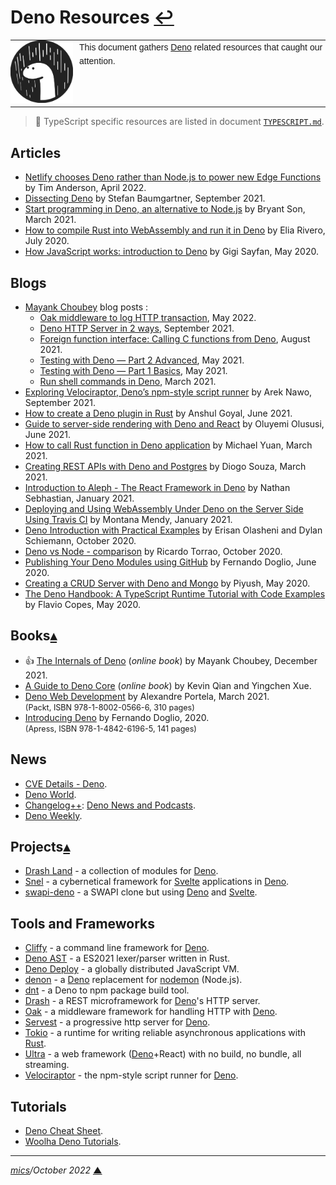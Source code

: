 # <span id="top">Deno Resources</span> <span style="size:25%;"><a href="README.md">↩</a></span>

<table style="font-family:Helvetica,Arial;font-size:14px;line-height:1.6;">
  <tr>
  <td style="border:0;padding:0 10px 0 0;min-width:100px;"><a href="https://deno.land/" rel="external"><img style="border:0;" src="./docs/images/deno.svg" width="100" alt="Deno project"/></a></td>
  <td style="border:0;padding:0;vertical-align:text-top;">This document gathers <a href="https://deno.land/" rel="external">Deno</a> related resources that caught our attention.
  </td>
  </tr>
</table>

> **:mag_right:** TypeScript specific resources are listed in document [`TYPESCRIPT.md`](./TYPESCRIPT.md).

## <span id="articles">Articles</span>

- [Netlify chooses Deno rather than Node.js to power new Edge Functions][article_anderson] by Tim Anderson, April 2022.
- [Dissecting Deno][article_baumgartner] by Stefan Baumgartner, September 2021.
- [Start programming in Deno, an alternative to Node.js][article_son] by Bryant Son, March 2021.
- [How to compile Rust into WebAssembly and run it in Deno][article_rivero] by Elia Rivero, July 2020.
- [How JavaScript works: introduction to Deno][article_sayfan] by Gigi Sayfan, May 2020.

## <span id="blogs">Blogs</span>

- [Mayank Choubey](https://medium.com/@choubey) blog posts :
  - [Oak middleware to log HTTP transaction][blog_choubey5], May 2022.
  - [Deno HTTP Server in 2 ways][blog_choubey4], September 2021.
  - [Foreign function interface: Calling C functions from Deno][blog_choubey3], August 2021.
  - [Testing with Deno — Part 2 Advanced][blog_choubey2], May 2021.
  - [Testing with Deno — Part 1 Basics][blog_choubey1], May 2021.
  - [Run shell commands in Deno][blog_choubey0], March 2021.
- [Exploring Velociraptor, Deno’s npm-style script runner][blog_nawo] by Arek Nawo, September 2021.
- [How to create a Deno plugin in Rust][blog_goyal] by Anshul Goyal, June 2021.
- [Guide to server-side rendering with Deno and React][blog_olususi] by Oluyemi Olususi, June 2021.
- [How to call Rust function in Deno application][blog_yuan] by Michael Yuan, March 2021.
- [Creating REST APIs with Deno and Postgres][blog_souza] by Diogo Souza, March 2021.
- [Introduction to Aleph - The React Framework in Deno][blog_sebhastian] by Nathan Sebhastian, January 2021.
- [Deploying and Using WebAssembly Under Deno on the Server Side Using Travis CI][blog_mendy] by Montana Mendy, January 2021.
- [Deno Introduction with Practical Examples][blog_olasheni] by Erisan Olasheni and Dylan Schiemann, October 2020.
- [Deno vs Node - comparison][blog_torrao] by Ricardo Torrao, October 2020.
- [Publishing Your Deno Modules using GitHub][blog_dolgio] by Fernando Doglio, June 2020.
- [Creating a CRUD Server with Deno and Mongo][blog_piyush] by Piyush, May 2020.
- [The Deno Handbook: A TypeScript Runtime Tutorial with Code Examples][blog_copes] by Flavio Copes, May 2020.

## <span id="books">Books</span>[**&#x25B4;**](#top)

- &#128077; [The Internals of Deno](https://choubey.gitbook.io/internals-of-deno/) (*online book*) by Mayank Choubey, December 2021.
- [A Guide to Deno Core](https://denolib.gitbook.io/guide/) (*online book*) by Kevin Qian and Yingchen Xue.
- [Deno Web Development][book_portela] by Alexandre Portela, March 2021.<br/><span style="font-size:90%;">(Packt, ISBN 978-1-8002-0566-6, 310 pages)</span>
- [Introducing Deno][book_doglio] by Fernando Doglio, 2020.<br/><span style="font-size:90%;">(Apress, ISBN 978-1-4842-6196-5, 141 pages)</span>

## <span id="news">News</span>

- [CVE Details - Deno](https://www.cvedetails.com/google-search-results.php?q=Deno&sa=Search).
- [Deno World](https://medium.com/deno-the-complete-reference).
- [Changelog++](https://changelog.com): [Deno News and Podcasts](https://changelog.com/topic/deno).
- [Deno Weekly](https://denoweekly.com/).

## <span id="projects">Projects</span>[**&#x25B4;**](#top)

- [Drash Land](https://github.com/drashland/) - a collection of modules for [Deno][deno_land].
- [Snel](https://github.com/crewdevio/Snel) - a cybernetical framework for [Svelte][svelte_dev] applications in [Deno][deno_land].
- [swapi-deno](https://github.com/davidjsalazarmoreno/swapi-deno) - a SWAPI clone but using [Deno][deno_land] and [Svelte][svelte_dev]. 

## <span id="tools">Tools and Frameworks</span>

- [Cliffy](https://github.com/c4spar/deno-cliffy) - a command line framework for [Deno][deno_land].
- [Deno AST](https://github.com/denoland/deno_ast) - a ES2021 lexer/parser written in Rust.
- [Deno Deploy](https://deno.com/deploy) - a globally distributed JavaScript VM.
- [denon](https://github.com/denosaurs/denon) - a [Deno][deno_land] replacement for [nodemon][nodemon_io] (Node.js).
- [dnt](https://github.com/denoland/dnt) - a Deno to npm package build tool.
- [Drash](https://github.com/drashland/deno-drash) - a REST microframework for [Deno][deno_land]'s HTTP server.
- [Oak][tool_aok] - a middleware framework for handling HTTP with [Deno][deno_land].
- [Servest](https://servestjs.org/) - a progressive http server for [Deno][deno_land].
- [Tokio](https://github.com/tokio-rs/tokio) - a runtime for writing reliable asynchronous applications with [Rust](https://www.rust-lang.org/).
- [Ultra](https://github.com/exhibitionist-digital/ultra) - a web framework ([Deno][deno_land]+React) with no build, no bundle, all streaming.
- [Velociraptor](https://github.com/jurassiscripts/velociraptor) - the npm-style script runner for [Deno][deno_land].

## <span id="tutorials">Tutorials</span>

- [Deno Cheat Sheet](https://droces.github.io/Deno-Cheat-Sheet/).
- [Woolha Deno Tutorials](https://www.woolha.com/tutorials/categories/deno).

***

*[mics](https://lampwww.epfl.ch/~michelou/)/October 2022* [**&#9650;**](#top)
<span id="bottom">&nbsp;</span>

<!-- link refs -->

[article_anderson]: https://devclass.com/2022/04/19/netlify-chooses-deno-rather-than-node-js-to-power-new-edge-functions/
[article_baumgartner]: https://fettblog.eu/dissecting-deno/
[article_rivero]: https://startfunction.com/rust-webassembly-deno/
[article_sayfan]: https://blog.sessionstack.com/how-javascript-works-introduction-to-deno-a3b1153b1855
[article_son]: https://opensource.com/article/21/3/deno-programming
[blog_nawo]: https://blog.logrocket.com/exploring-velociraptor-deno-npm-style-script-runner/
[blog_choubey5]: https://medium.com/deno-the-complete-reference/deno-nuggets-oak-middleware-to-log-http-transaction-18658a4f2f68
[blog_choubey4]: https://medium.com/deno-the-complete-reference/deno-http-server-in-2-ways-3821098d942f
[blog_choubey3]: https://medium.com/deno-the-complete-reference/foreign-function-interface-calling-c-functions-from-deno-357ec4f5f793
[blog_choubey2]: https://medium.com/deno-the-complete-reference/testing-with-deno-part-2-advanced-2d10ac1dd145
[blog_choubey1]: https://medium.com/deno-the-complete-reference/testing-with-deno-part-1-basics-375aa90c5cb5
[blog_choubey0]: https://medium.com/deno-the-complete-reference/run-shell-commands-in-deno-26c3e9b72e03
[blog_copes]: https://www.freecodecamp.org/news/the-deno-handbook/
[blog_dolgio]: https://blog.bitsrc.io/publishing-your-deno-modules-using-github-f2bd86173392
[blog_goyal]: https://blog.logrocket.com/how-to-create-a-deno-plugin-in-rust/
[blog_mendy]: https://blog.travis-ci.com/2021-01-04-wasm
[blog_olasheni]: https://www.infoq.com/articles/deno-introduction-practical-examples/
[blog_olususi]: https://www.sanity.io/guides/server-side-rendering-deno-react
[blog_piyush]: https://medium.com/@me.piyush/creating-a-crud-server-with-deno-and-mongo-199e4ef939df
[blog_sebhastian]: https://blog.bitsrc.io/introduction-to-aleph-the-react-framework-in-deno-322ec26d0fa9
[blog_souza]: https://blog.logrocket.com/creating-your-first-rest-api-with-deno-and-postgres/
[blog_torrao]: https://www.imaginarycloud.com/blog/deno-vs-node/
[blog_yuan]: https://developpaper.com/how-to-call-rust-function-in-deno-application/
[book_doglio]: https://www.apress.com/gp/book/9781484261965
[book_portela]: https://www.packtpub.com/product/deno-web-development/9781800205666
[deno_land]: https://deno.land/
[nodemon_io]: https://nodemon.io/
[svelte_dev]: https://svelte.dev/
[tool_aok]: https://oakserver.github.io/oak/
